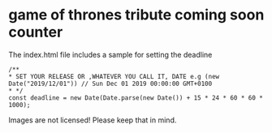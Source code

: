 # game of thrones tribute coming soon counter

The index.html file includes a sample for setting the deadline

```javscript
/**
* SET YOUR RELEASE OR ,WHATEVER YOU CALL IT, DATE e.g (new Date("2019/12/01")) // Sun Dec 01 2019 00:00:00 GMT+0100 
* */
const deadline = new Date(Date.parse(new Date()) + 15 * 24 * 60 * 60 * 1000);
```

Images are not licensed! Please keep that in mind.
